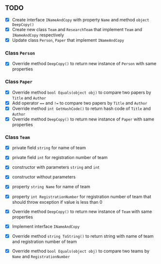 ## TODO

- [x] Create interface `INameAndCopy` with property `Name` and method `object DeepCopy()`
- [x] Create new class `Team` and `ResearchTeam` that implement `Team` and `INameAndCopy` respectively
- [x] Update class `Person`, `Paper` that implement `INameAndCopy`

### Class `Person`

- [x] Override method `DeepCopy()` to return new instance of `Person` with same properties

### Class `Paper`

- [x] Override method `bool Equals(object obj)` to compare two papers by `Title` and `Author`
- [x] Add operator `==` and `!=` to compare two papers by `Title` and `Author`
- [x] Override method `int GetHashCode()` to return hash code of `Title` and `Author`
- [x] Override method `DeepCopy()` to return new instance of `Paper` with same properties

### Class `Team`

- [x] private field `string` for name of team
- [x] private field `int` for registration number of team
- [x] constructor with parameters `string` and `int`
- [x] constructor without parameters
- [x] property `string Name` for name of team
- [x] property `int RegistrationNumber` for registration number of team that should throw exception if value is less than 0
- [x] Override method `DeepCopy()` to return new instance of `Team` with same properties
- [x] Implement interface `INameAndCopy`
- [x] Override method `string ToString()` to return string with name of team and registration number of team
- [x] Override method `bool Equals(object obj)` to compare two teams by `Name` and `RegistrationNumber`

